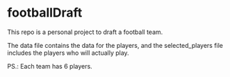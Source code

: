 # footballDraft
This repo is a personal project to draft a football team.

The data file contains the data for the players, and the selected_players file includes the players who will actually play.

PS.: Each team has 6 players.
